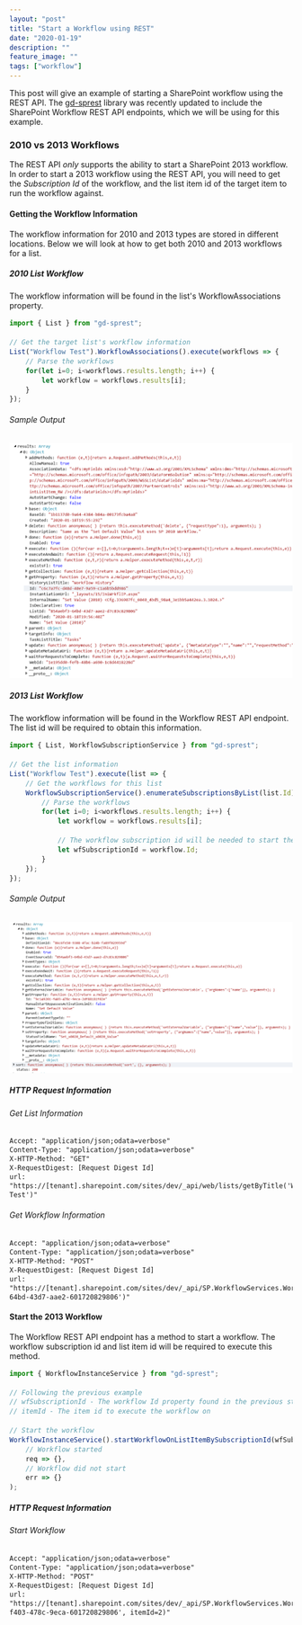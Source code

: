 ```yaml
---
layout: "post"
title: "Start a Workflow using REST"
date: "2020-01-19"
description: ""
feature_image: ""
tags: ["workflow"]
---
```


This post will give an example of starting a SharePoint workflow using the REST API. The [gd-sprest](https://github.com/gunjandatta/sprest) library was recently updated to include the SharePoint Workflow REST API endpoints, which we will be using for this example.

<!--more-->

### 2010 vs 2013 Workflows

The REST API _only_ supports the ability to start a SharePoint 2013 workflow. In order to start a 2013 workflow using the REST API, you will need to get the _Subscription Id_ of the workflow, and the list item id of the target item to run the workflow against.

#### Getting the Workflow Information

The workflow information for 2010 and 2013 types are stored in different locations. Below we will look at how to get both 2010 and 2013 workflows for a list.

##### 2010 List Workflow

The workflow information will be found in the list's WorkflowAssociations property.

```ts
import { List } from "gd-sprest";

// Get the target list's workflow information
List("Workflow Test").WorkflowAssociations().execute(workflows => {
    // Parse the workflows
    for(let i=0; i<workflows.results.length; i++) {
        let workflow = workflows.results[i];
    }
});
```

###### Sample Output
![2010 Workflow Information](images/StartWorkflow/wf2010info.png)

##### 2013 List Workflow

The workflow information will be found in the Workflow REST API endpoint. The list id will be required to obtain this information.

```ts
import { List, WorkflowSubscriptionService } from "gd-sprest";

// Get the list information
List("Workflow Test").execute(list => {
    // Get the workflows for this list
    WorkflowSubscriptionService().enumerateSubscriptionsByList(list.Id).execute(workflows => {
        // Parse the workflows
        for(let i=0; i<workflows.results.length; i++) {
            let workflow = workflows.results[i];

            // The workflow subscription id will be needed to start the workflow
            let wfSubscriptionId = workflow.Id;
        }
    });
});
```

###### Sample Output
![2013 Workflow Information](images/StartWorkflow/wf2013info.png)

##### HTTP Request Information

###### Get List Information
```
Accept: "application/json;odata=verbose"
Content-Type: "application/json;odata=verbose"
X-HTTP-Method: "GET"
X-RequestDigest: [Request Digest Id]
url: "https://[tenant].sharepoint.com/sites/dev/_api/web/lists/getByTitle('Workflow Test')"
```

###### Get Workflow Information
```
Accept: "application/json;odata=verbose"
Content-Type: "application/json;odata=verbose"
X-HTTP-Method: "POST"
X-RequestDigest: [Request Digest Id]
url: "https://[tenant].sharepoint.com/sites/dev/_api/SP.WorkflowServices.WorkflowSubscriptionService.Current/enumerateSubscriptionsByList(listId='854aebf3-64bd-43d7-aae2-601720829806')"
```

#### Start the 2013 Workflow

The Workflow REST API endpoint has a method to start a workflow. The workflow subscription id and list item id will be required to execute this method.

```ts
import { WorkflowInstanceService } from "gd-sprest";

// Following the previous example
// wfSubscriptionId - The workflow Id property found in the previous step
// itemId - The item id to execute the workflow on

// Start the workflow
WorkflowInstanceService().startWorkflowOnListItemBySubscriptionId(wfSubscriptionId, itemId).execute(
    // Workflow started
    req => {},
    // Workflow did not start
    err => {}
);
```

##### HTTP Request Information

###### Start Workflow
```
Accept: "application/json;odata=verbose"
Content-Type: "application/json;odata=verbose"
X-HTTP-Method: "POST"
X-RequestDigest: [Request Digest Id]
url: "https://[tenant].sharepoint.com/sites/dev/_api/SP.WorkflowServices.WorkflowInstanceService.Current/startWorkflowOnListItemBySubscriptionId(subscriptionId='9c149201-f403-478c-9eca-601720829806', itemId=2)"
```
